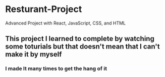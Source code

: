 # Resturant-Project
Advanced Project with React, JavaScript,  CSS, and HTML
## This project I learned to complete by watching some toturials but that doesn't mean that I can't make it by myself 
### I made It many times to get the hang of it
